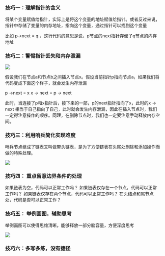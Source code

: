
### 技巧一：理解指针的含义

将某个变量赋值给指针，实际上是将这个变量的地址赋值给指针。或者反过来说，指针中存储了变量的内存地址，指向这个变量，通过指针可以找到这个变量

比如 p-\>next = q ，这行代码的意思是说，p节点的next指针存储了q节点的内存地址

### 技巧二：警惕指针丢失和内存泄漏

![][image-1]

假设我们在节点a和节点b之间插入节点x。假设当前指针p指向节点a，如果我们将代码变成下面这个样子，就会发生内存泄漏

 p ->next = x
 x -> next = p -> next

此时，当连接了p和x指针后，接下来的一部，p的next指针指向了x，此时的x -\> next 相当于自己指向了自己，此时就会发生内存泄漏，因此在插入节点时，我们一定得注意操作的顺序。同理，在删除节点时，我们也一定要注意手动释放内存空间。


### 技巧三：利用哨兵简化实现难度

哨兵节点组成了链表又叫做带头链表，是为了方便链表在头尾处删除和添加操作而做的特殊处理。  

![][image-2]

### 技巧四： 重点留意边界条件的处理

如果链表为空，代码可以正常工作吗？
如果链表仅存在一个节点，代码可以正常工作吗？
如果链表仅存在两个节点，代码可以正常工作吗？
在头结点和尾节点处，代码是否可以正常工作？

### 技巧五： 举例画图，辅助思考

举例画图可以使得思维清晰，能够释放一部分脑容量，方便深度思考

![][image-3]

### 技巧六：多写多练，没有捷径
















[image-1]:	https://github.com/hacksman/learning/blob/master/picture/charujiedian.jpg
[image-2]:	https://github.com/hacksman/learning/blob/master/picture/daitoulianbiao.jpg
[image-3]:	https://github.com/hacksman/learning/blob/master/picture/lianbiaohuatu.jpg